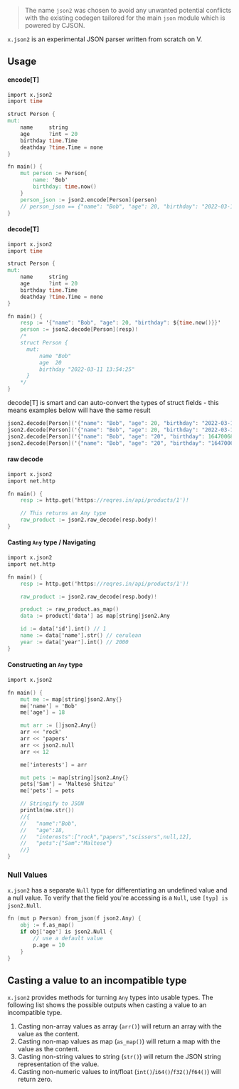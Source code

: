> The name `json2` was chosen to avoid any unwanted potential conflicts with the
> existing codegen tailored for the main `json` module which is powered by CJSON.

`x.json2` is an experimental JSON parser written from scratch on V.

## Usage
#### encode[T]

```v
import x.json2
import time

struct Person {
mut:
	name     string
	age      ?int = 20
	birthday time.Time
	deathday ?time.Time = none
}

fn main() {
	mut person := Person{
		name: 'Bob'
		birthday: time.now()
	}
	person_json := json2.encode[Person](person)
	// person_json == {"name": "Bob", "age": 20, "birthday": "2022-03-11T13:54:25.000Z"}
}
```

#### decode[T]

```v
import x.json2
import time

struct Person {
mut:
	name     string
	age      ?int = 20
	birthday time.Time
	deathday ?time.Time = none
}

fn main() {
	resp := '{"name": "Bob", "age": 20, "birthday": ${time.now()}}'
	person := json2.decode[Person](resp)!
	/*
	struct Person {
      mut:
          name "Bob"
          age  20
          birthday "2022-03-11 13:54:25"
      }
	*/
}
```
decode[T] is smart and can auto-convert the types of struct fields - this means
examples below will have the same result

```v ignore
json2.decode[Person]('{"name": "Bob", "age": 20, "birthday": "2022-03-11T13:54:25.000Z"}')!
json2.decode[Person]('{"name": "Bob", "age": 20, "birthday": "2022-03-11 13:54:25.000"}')!
json2.decode[Person]('{"name": "Bob", "age": "20", "birthday": 1647006865}')!
json2.decode[Person]('{"name": "Bob", "age": "20", "birthday": "1647006865"}}')!
```

#### raw decode

```v
import x.json2
import net.http

fn main() {
	resp := http.get('https://reqres.in/api/products/1')!

	// This returns an Any type
	raw_product := json2.raw_decode(resp.body)!
}
```
#### Casting `Any` type / Navigating
```v
import x.json2
import net.http

fn main() {
	resp := http.get('https://reqres.in/api/products/1')!

	raw_product := json2.raw_decode(resp.body)!

	product := raw_product.as_map()
	data := product['data'] as map[string]json2.Any

	id := data['id'].int() // 1
	name := data['name'].str() // cerulean
	year := data['year'].int() // 2000
}
```
#### Constructing an `Any` type
```v
import x.json2

fn main() {
	mut me := map[string]json2.Any{}
	me['name'] = 'Bob'
	me['age'] = 18

	mut arr := []json2.Any{}
	arr << 'rock'
	arr << 'papers'
	arr << json2.null
	arr << 12

	me['interests'] = arr

	mut pets := map[string]json2.Any{}
	pets['Sam'] = 'Maltese Shitzu'
	me['pets'] = pets

	// Stringify to JSON
	println(me.str())
	//{
	//   "name":"Bob",
	//   "age":18,
	//   "interests":["rock","papers","scissors",null,12],
	//   "pets":{"Sam":"Maltese"}
	//}
}
```
### Null Values
`x.json2` has a separate `Null` type for differentiating an undefined value and a null value.
To verify that the field you're accessing is a `Null`, use `[typ] is json2.Null`.

```v ignore
fn (mut p Person) from_json(f json2.Any) {
    obj := f.as_map()
    if obj['age'] is json2.Null {
        // use a default value
        p.age = 10
    }
}
```

## Casting a value to an incompatible type
`x.json2` provides methods for turning `Any` types into usable types.
The following list shows the possible outputs when casting a value to an incompatible type.

1. Casting non-array values as array (`arr()`) will return an array with the value as the content.
2. Casting non-map values as map (`as_map()`) will return a map with the value as the content.
3. Casting non-string values to string (`str()`) will return the
JSON string representation of the value.
4. Casting non-numeric values to int/float (`int()`/`i64()`/`f32()`/`f64()`) will return zero.
